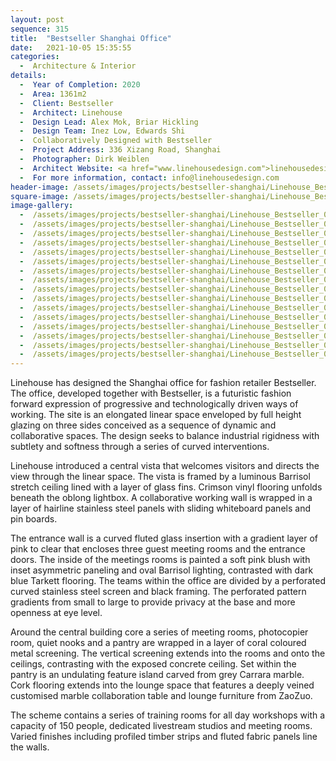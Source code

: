 ```yaml
---
layout: post
sequence: 315
title:  "Bestseller Shanghai Office"
date:   2021-10-05 15:35:55
categories:
  -  Architecture & Interior
details:
  -  Year of Completion: 2020
  -  Area: 1361m2
  -  Client: Bestseller
  -  Architect: Linehouse
  -  Design Lead: Alex Mok, Briar Hickling
  -  Design Team: Inez Low, Edwards Shi
  -  Collaboratively Designed with Bestseller
  -  Project Address: 336 Xizang Road, Shanghai
  -  Photographer: Dirk Weiblen
  -  Architect Website: <a href="www.linehousedesign.com">linehousedesign.com</a>
  -  For more information, contact: info@linehousedesign.com
header-image: /assets/images/projects/bestseller-shanghai/Linehouse_Bestseller_003_header.jpg
square-image: /assets/images/projects/bestseller-shanghai/Linehouse_Bestseller_001_lo_thumbnail.jpg
image-gallery:
  -  /assets/images/projects/bestseller-shanghai/Linehouse_Bestseller_001_lo.jpg 
  -  /assets/images/projects/bestseller-shanghai/Linehouse_Bestseller_002_lo.jpg
  -  /assets/images/projects/bestseller-shanghai/Linehouse_Bestseller_003_lo.jpg
  -  /assets/images/projects/bestseller-shanghai/Linehouse_Bestseller_004_lo.jpg
  -  /assets/images/projects/bestseller-shanghai/Linehouse_Bestseller_005_lo.jpg
  -  /assets/images/projects/bestseller-shanghai/Linehouse_Bestseller_006_lo.jpg
  -  /assets/images/projects/bestseller-shanghai/Linehouse_Bestseller_007_lo.jpg
  -  /assets/images/projects/bestseller-shanghai/Linehouse_Bestseller_008_lo.jpg
  -  /assets/images/projects/bestseller-shanghai/Linehouse_Bestseller_009_lo.jpg
  -  /assets/images/projects/bestseller-shanghai/Linehouse_Bestseller_010_lo.jpg
  -  /assets/images/projects/bestseller-shanghai/Linehouse_Bestseller_011_lo.jpg
  -  /assets/images/projects/bestseller-shanghai/Linehouse_Bestseller_012_lo.jpg 
  -  /assets/images/projects/bestseller-shanghai/Linehouse_Bestseller_013_lo.jpg 
  -  /assets/images/projects/bestseller-shanghai/Linehouse_Bestseller_014_lo.jpg 
  -  /assets/images/projects/bestseller-shanghai/Linehouse_Bestseller_015_lo.jpg 
  -  /assets/images/projects/bestseller-shanghai/Linehouse_Bestseller_016_lo.jpg 
---
```

Linehouse has designed the Shanghai office for fashion retailer Bestseller. The office, developed together with Bestseller, is a futuristic fashion forward expression of progressive and technologically driven ways of working. The site is an elongated linear space enveloped by full height glazing on three sides conceived as a sequence of dynamic and collaborative spaces. The design seeks to balance industrial rigidness with subtlety and softness through a series of curved interventions.  

Linehouse introduced a central vista that welcomes visitors and directs the view through the linear space. The vista is framed by a luminous Barrisol stretch ceiling lined with a layer of glass fins. Crimson vinyl flooring unfolds beneath the oblong lightbox. A collaborative working wall is wrapped in a layer of hairline stainless steel panels with sliding whiteboard panels and pin boards.  

The entrance wall is a curved fluted glass insertion with a gradient layer of pink to clear that encloses three guest meeting rooms and the entrance doors. The inside of the meetings rooms is painted a soft pink blush with inset asymmetric paneling and oval Barrisol lighting, contrasted with dark blue Tarkett flooring. The teams within the office are divided by a perforated curved stainless steel screen and black framing. The perforated pattern gradients from small to large to provide privacy at the base and more openness at eye level.  

Around the central building core a series of meeting rooms, photocopier room, quiet nooks and a pantry are wrapped in a layer of coral coloured metal screening. The vertical screening extends into the rooms and onto the ceilings, contrasting with the exposed concrete ceiling. Set within the pantry is an undulating feature island carved from grey Carrara marble. Cork flooring extends into the lounge space that features a deeply veined customised marble collaboration table and lounge furniture from ZaoZuo.  

The scheme contains a series of training rooms for all day workshops with a capacity of 150 people, dedicated livestream studios and meeting rooms. Varied finishes including profiled timber strips and fluted fabric panels line the walls.



